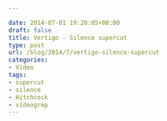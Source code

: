 ```yaml
---

date: 2014-07-01 19:20:05+00:00
draft: false
title: Vertigo - Silence supercut
type: post
url: /blog/2014/7/vertigo-silence-supercut
categories:
- Video
tags:
- supercut
- silence
- Hitchcock
- videogrep
---
```




